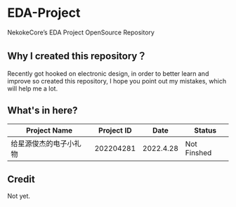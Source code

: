 # EDA-Project
NekokeCore’s EDA Project OpenSource Repository

## Why I created this repository？
Recently got hooked on electronic design, in order to better learn and improve so created this repository, I hope you point out my mistakes, which will help me a lot.

## What's in here?
| Project Name | Project ID | Date | Status |
| ---- | ---- | ---- | ---- |
| 给星源俊杰的电子小礼物 | 202204281 | 2022.4.28 | Not Finshed |

## Credit
Not yet.